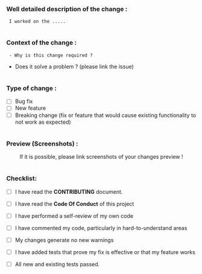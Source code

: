 <!---- This is the PR Template !-->

<!-- Make sure to follow each step so that your PR is explained and easy to read !-->

<!-- It may take from your time, but think that collaborators and contributors will get your changes in a good way !-->

<!--- Thanks for considering that !-->

### Well detailed description of the change :

<!-- Explain what you have done !-->

     I worked on the .....

#

### Context of the change :

<!-- Make sure to answer to these questions !-->

     - Why is this change required ?
 
<!-- Link the issue below if you are resolving an issue !-->

<!-- Delete the question if you aren't solving an issue !-->

- Does it solve a problem ? (please link the issue)
 
#

### Type of change :

<!-- You should choice 1 option -->

<!-- add a x in [ ] if true !-->

<!-- Delete options that aren't revelant!-->


- [ ] Bug fix
- [ ] New feature
- [ ] Breaking change (fix or feature that would cause existing functionality to not work as expected)

#

### Preview (Screenshots) :

<!-- While providing screenshots, delete the text below !-->

<!-- try as much as possible to explain each change in each screenshot !-->

<!-- Don't forget to delete the p element !-->

<p align="center">If it is possible, please link screenshots of your changes preview !
</p>

#

### Checklist:

<!-- Check your work !-->

<!-- add a x in [] if done !-->

<!-- let things that you didn't do !-->

- [ ] I have read the **CONTRIBUTING** document.
- [ ] I have read the **Code Of Conduct** of this project
- [ ] I have performed a self-review of my own code
- [ ] I have commented my code, particularly in hard-to-understand areas
- [ ] My changes generate no new warnings
- [ ] I have added tests that prove my fix is effective or that my feature works
- [ ] All new and existing tests passed.


<!--- Mumble Community thank you a lot for explaining each detail !-->